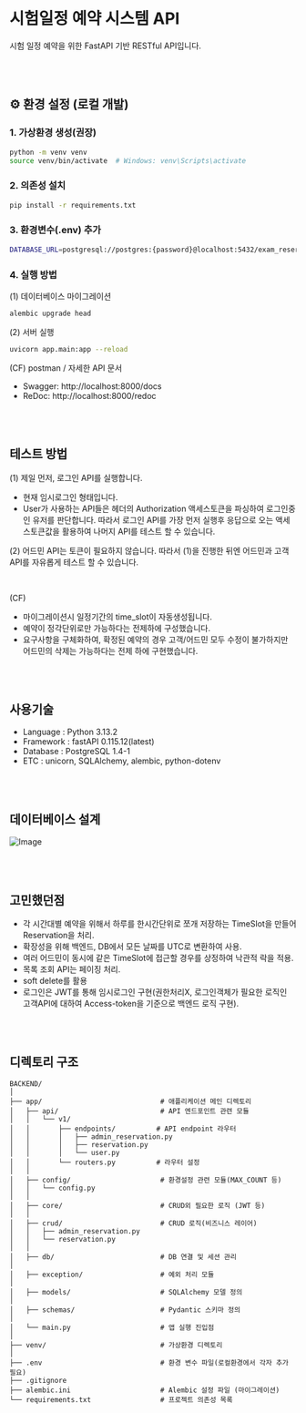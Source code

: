 # 시험일정 예약 시스템 API
시험 일정 예약을 위한 FastAPI 기반 RESTful API입니다.

</br></br>

## ⚙️ 환경 설정 (로컬 개발)

### 1. 가상환경 생성(권장)
```bash
python -m venv venv
source venv/bin/activate  # Windows: venv\Scripts\activate
```

### 2. 의존성 설치
```bash
pip install -r requirements.txt
```

### 3. 환경변수(.env) 추가
```bash
DATABASE_URL=postgresql://postgres:{password}@localhost:5432/exam_reservation  # 로컬 DB URL
```

### 4. 실행 방법
(1) 데이터베이스 마이그레이션
```bash
alembic upgrade head
```

(2) 서버 실행
```bash
uvicorn app.main:app --reload
```

(CF) postman / 자세한 API 문서
- Swagger: http://localhost:8000/docs
- ReDoc: http://localhost:8000/redoc

</br></br>

## 테스트 방법
(1) 제일 먼저, 로그인 API를 실행합니다.
- 현재 임시로그인 형태입니다.
- User가 사용하는 API들은 헤더의 Authorization 액세스토큰을 파싱하여 로그인중인 유저를 판단합니다. 따라서 로그인 API를 가장 먼저 실행후 응답으로 오는 액세스토큰값을 활용하여 나머지 API를 테스트 할 수 있습니다.

(2) 어드민 API는 토큰이 필요하지 않습니다. 따라서 (1)을 진행한 뒤엔 어드민과 고객 API를 자유롭게 테스트 할 수 있습니다.

</br>

(CF)
- 마이그레이션시 일정기간의 time_slot이 자동생성됩니다.
- 예약이 정각단위로만 가능하다는 전제하에 구성했습니다.
- 요구사항을 구체화하여, 확정된 예약의 경우 고객/어드민 모두 수정이 불가하지만 어드민의 삭제는 가능하다는 전제 하에 구현했습니다.


</br></br>

## 사용기술
- Language : Python 3.13.2
- Framework : fastAPI 0.115.12(latest)
- Database : PostgreSQL 1.4-1
- ETC : unicorn, SQLAlchemy, alembic, python-dotenv

</br></br>

## 데이터베이스 설계
![Image](https://github.com/user-attachments/assets/6229808f-1bc0-439b-b23f-b831100fb169)

</br></br>

## 고민했던점
- 각 시간대별 예약을 위해서 하루를 한시간단위로 쪼개 저장하는 TimeSlot을 만들어 Reservation을 처리.
- 확장성을 위해 백엔드, DB에서 모든 날짜를 UTC로 변환하여 사용.
- 여러 어드민이 동시에 같은 TimeSlot에 접근할 경우를 상정하여 낙관적 락을 적용.
- 목록 조회 API는 페이징 처리.
- soft delete를 활용
- 로그인은 JWT를 통해 임시로그인 구현(권한처리X, 로그인객체가 필요한 로직인 고객API에 대하여 Access-token을 기준으로 백엔드 로직 구현).

</br></br>

## 디렉토리 구조
```
BACKEND/
│
├── app/                             # 애플리케이션 메인 디렉토리
│   ├── api/                         # API 엔드포인트 관련 모듈
│   │   └── v1/                      
│   │       ├── endpoints/          # API endpoint 라우터
│   │       │   ├── admin_reservation.py
│   │       │   ├── reservation.py
│   │       │   └── user.py
│   │       └── routers.py          # 라우터 설정
│   │
│   ├── config/                      # 환경설정 관련 모듈(MAX_COUNT 등)
│   │   └── config.py
│   │
│   ├── core/                        # CRUD외 필요한 로직 (JWT 등)
│   │
│   ├── crud/                        # CRUD 로직(비즈니스 레이어)
│   │   ├── admin_reservation.py
│   │   └── reservation.py
│   │
│   ├── db/                          # DB 연결 및 세션 관리
│
│   ├── exception/                   # 예외 처리 모듈
│
│   ├── models/                      # SQLAlchemy 모델 정의
│
│   ├── schemas/                     # Pydantic 스키마 정의
│
│   └── main.py                      # 앱 실행 진입점
│
├── venv/                            # 가상환경 디렉토리
│
├── .env                             # 환경 변수 파일(로컬환경에서 각자 추가 필요)
├── .gitignore                       
├── alembic.ini                      # Alembic 설정 파일 (마이그레이션)
└── requirements.txt                 # 프로젝트 의존성 목록
```




